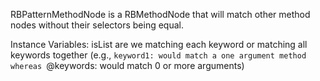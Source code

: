 RBPatternMethodNode is a RBMethodNode that will match other method nodes without their selectors being equal. Instance Variables:	isList	<Boolean>	are we matching each keyword or matching all keywords together (e.g., `keyword1: would match a one argument method whereas `@keywords: would match 0 or more arguments)